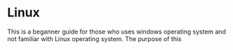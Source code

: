 # Linux
This is a beganner guide for those who uses windows operating system and not familiar with Linux operating system.
The purpose of this 